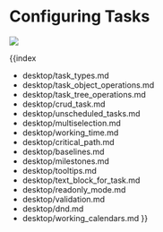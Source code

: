 Configuring Tasks
===================================================
<img src="desktop/gantt_tasks.png"/>

{{index
- desktop/task_types.md
- desktop/task_object_operations.md
- desktop/task_tree_operations.md
- desktop/crud_task.md
- desktop/unscheduled_tasks.md
- desktop/multiselection.md
- desktop/working_time.md
- desktop/critical_path.md
- desktop/baselines.md
- desktop/milestones.md
- desktop/tooltips.md
- desktop/text_block_for_task.md
- desktop/readonly_mode.md
- desktop/validation.md
- desktop/dnd.md
- desktop/working_calendars.md
}}